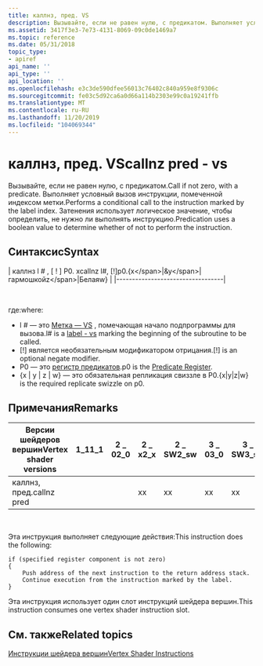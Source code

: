 ```yaml
---
title: каллнз, пред. VS
description: Вызывайте, если не равен нулю, с предикатом. Выполняет условный вызов инструкции, помеченной индексом метки. Затенения использует логическое значение, чтобы определить, не нужно ли выполнять инструкцию.
ms.assetid: 3417f3e3-7e73-4131-8069-09c0de1469a7
ms.topic: reference
ms.date: 05/31/2018
topic_type:
- apiref
api_name: ''
api_type: ''
api_location: ''
ms.openlocfilehash: e3c3de590dfee56013c76402c840a959e8f9306c
ms.sourcegitcommit: fe03c5d92ca6a0d66a114b2303e99c0a19241ffb
ms.translationtype: MT
ms.contentlocale: ru-RU
ms.lasthandoff: 11/20/2019
ms.locfileid: "104069344"
---
```

# <a name="callnz-pred---vs"></a><span data-ttu-id="d36a3-105">каллнз, пред. VS</span><span class="sxs-lookup"><span data-stu-id="d36a3-105">callnz pred - vs</span></span>

<span data-ttu-id="d36a3-106">Вызывайте, если не равен нулю, с предикатом.</span><span class="sxs-lookup"><span data-stu-id="d36a3-106">Call if not zero, with a predicate.</span></span> <span data-ttu-id="d36a3-107">Выполняет условный вызов инструкции, помеченной индексом метки.</span><span class="sxs-lookup"><span data-stu-id="d36a3-107">Performs a conditional call to the instruction marked by the label index.</span></span> <span data-ttu-id="d36a3-108">Затенения использует логическое значение, чтобы определить, не нужно ли выполнять инструкцию.</span><span class="sxs-lookup"><span data-stu-id="d36a3-108">Predication uses a boolean value to determine whether of not to perform the instruction.</span></span>

## <a name="syntax"></a><span data-ttu-id="d36a3-109">Синтаксис</span><span class="sxs-lookup"><span data-stu-id="d36a3-109">Syntax</span></span>



| <span data-ttu-id="d36a3-110">каллнз l \# , \[ ! \] P0. x</span><span class="sxs-lookup"><span data-stu-id="d36a3-110">callnz l\#, \[!\]p0.{x\</span></span>|<span data-ttu-id="d36a3-111">&</span><span class="sxs-lookup"><span data-stu-id="d36a3-111">y\</span></span>|<span data-ttu-id="d36a3-112">гармошкой</span><span class="sxs-lookup"><span data-stu-id="d36a3-112">z\</span></span>|<span data-ttu-id="d36a3-113">Белая</span><span class="sxs-lookup"><span data-stu-id="d36a3-113">w}</span></span> |
|----------------------------------|



 

<span data-ttu-id="d36a3-114">где:</span><span class="sxs-lookup"><span data-stu-id="d36a3-114">where:</span></span>

-   <span data-ttu-id="d36a3-115">l \# — это [Метка — VS](label---vs.md) , помечающая начало подпрограммы для вызова.</span><span class="sxs-lookup"><span data-stu-id="d36a3-115">l\# is a [label - vs](label---vs.md) marking the beginning of the subroutine to be called.</span></span>
-   <span data-ttu-id="d36a3-116">\[!\] является необязательным модификатором отрицания.</span><span class="sxs-lookup"><span data-stu-id="d36a3-116">\[!\] is an optional negate modifier.</span></span>
-   <span data-ttu-id="d36a3-117">P0 — это [регистр предикатов](dx9-graphics-reference-asm-vs-registers-predicate.md).</span><span class="sxs-lookup"><span data-stu-id="d36a3-117">p0 is the [Predicate Register](dx9-graphics-reference-asm-vs-registers-predicate.md).</span></span>
-   <span data-ttu-id="d36a3-118">{x \| y \| z \| w} — это обязательная репликация свиззле в P0.</span><span class="sxs-lookup"><span data-stu-id="d36a3-118">{x\|y\|z\|w} is the required replicate swizzle on p0.</span></span>

## <a name="remarks"></a><span data-ttu-id="d36a3-119">Примечания</span><span class="sxs-lookup"><span data-stu-id="d36a3-119">Remarks</span></span>



| <span data-ttu-id="d36a3-120">Версии шейдеров вершин</span><span class="sxs-lookup"><span data-stu-id="d36a3-120">Vertex shader versions</span></span> | <span data-ttu-id="d36a3-121">1\_1</span><span class="sxs-lookup"><span data-stu-id="d36a3-121">1\_1</span></span> | <span data-ttu-id="d36a3-122">2 \_ 0</span><span class="sxs-lookup"><span data-stu-id="d36a3-122">2\_0</span></span> | <span data-ttu-id="d36a3-123">2 \_ x</span><span class="sxs-lookup"><span data-stu-id="d36a3-123">2\_x</span></span> | <span data-ttu-id="d36a3-124">2 \_ SW</span><span class="sxs-lookup"><span data-stu-id="d36a3-124">2\_sw</span></span> | <span data-ttu-id="d36a3-125">3 \_ 0</span><span class="sxs-lookup"><span data-stu-id="d36a3-125">3\_0</span></span> | <span data-ttu-id="d36a3-126">3 \_ SW</span><span class="sxs-lookup"><span data-stu-id="d36a3-126">3\_sw</span></span> |
|------------------------|------|------|------|-------|------|-------|
| <span data-ttu-id="d36a3-127">каллнз, пред.</span><span class="sxs-lookup"><span data-stu-id="d36a3-127">callnz pred</span></span>            |      |      | <span data-ttu-id="d36a3-128">x</span><span class="sxs-lookup"><span data-stu-id="d36a3-128">x</span></span>    | <span data-ttu-id="d36a3-129">x</span><span class="sxs-lookup"><span data-stu-id="d36a3-129">x</span></span>     | <span data-ttu-id="d36a3-130">x</span><span class="sxs-lookup"><span data-stu-id="d36a3-130">x</span></span>    | <span data-ttu-id="d36a3-131">x</span><span class="sxs-lookup"><span data-stu-id="d36a3-131">x</span></span>     |



 

<span data-ttu-id="d36a3-132">Эта инструкция выполняет следующие действия:</span><span class="sxs-lookup"><span data-stu-id="d36a3-132">This instruction does the following:</span></span>


```
if (specified register component is not zero)
{
    Push address of the next instruction to the return address stack.
    Continue execution from the instruction marked by the label.
}
```



<span data-ttu-id="d36a3-133">Эта инструкция использует один слот инструкций шейдера вершин.</span><span class="sxs-lookup"><span data-stu-id="d36a3-133">This instruction consumes one vertex shader instruction slot.</span></span>

## <a name="related-topics"></a><span data-ttu-id="d36a3-134">См. также</span><span class="sxs-lookup"><span data-stu-id="d36a3-134">Related topics</span></span>

<dl> <dt>

[<span data-ttu-id="d36a3-135">Инструкции шейдера вершин</span><span class="sxs-lookup"><span data-stu-id="d36a3-135">Vertex Shader Instructions</span></span>](dx9-graphics-reference-asm-vs-instructions.md)
</dt> </dl>

 

 




